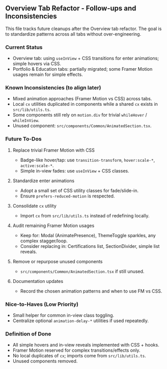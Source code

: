 ## Overview Tab Refactor - Follow-ups and Inconsistencies

This file tracks future cleanups after the Overview tab refactor. The goal is to standardize patterns across all tabs without over-engineering.

### Current Status
- Overview tab: using `useInView` + CSS transitions for enter animations; simple hovers via CSS.
- Portfolio & Education tabs: partially migrated; some Framer Motion usages remain for simple effects.

### Known Inconsistencies (to align later)
- Mixed animation approaches (Framer Motion vs CSS) across tabs.
- Local `cx` utilities duplicated in components while a shared `cx` exists in `src/lib/utils.ts`.
- Some components still rely on `motion.div` for trivial `whileHover` / `whileInView`.
- Unused component: `src/components/Common/AnimatedSection.tsx`.

### Future To-Dos
1) Replace trivial Framer Motion with CSS
   - Badge-like hover/tap: use `transition-transform`, `hover:scale-*`, `active:scale-*`.
   - Simple in-view fades: use `useInView` + CSS classes.

2) Standardize enter animations
   - Adopt a small set of CSS utility classes for fade/slide-in.
   - Ensure `prefers-reduced-motion` is respected.

3) Consolidate `cx` utility
   - Import `cx` from `src/lib/utils.ts` instead of redefining locally.

4) Audit remaining Framer Motion usages
   - Keep for: Modal (AnimatePresence), ThemeToggle sparkles, any complex stagger/loop.
   - Consider replacing in: Certifications list, SectionDivider, simple list reveals.

5) Remove or repurpose unused components
   - `src/components/Common/AnimatedSection.tsx` if still unused.

6) Documentation updates
   - Record the chosen animation patterns and when to use FM vs CSS.

### Nice-to-Haves (Low Priority)
- Small helper for common in-view class toggling.
- Centralize optional `animation-delay-*` utilities if used repeatedly.

### Definition of Done
- All simple hovers and in-view reveals implemented with CSS + hooks.
- Framer Motion reserved for complex transitions/effects only.
- No local duplicates of `cx`; imports come from `src/lib/utils.ts`.
- Unused components removed.

